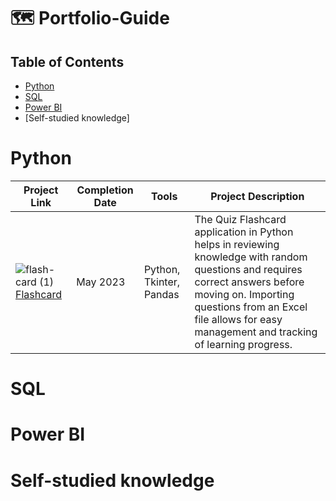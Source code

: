 # 🗺 Portfolio-Guide
## Table of Contents
- [Python](#how-to-create-your-profile)
- [SQL](#how-to-customize-markdown-files)
- [Power BI](#how-to-create-new-repository)
- [Self-studied knowledge]

# Python
| Project Link | Completion Date | Tools | Project Description | 
|---|---|---|---|
| ![flash-card (1)](https://github.com/Fuuko209/Portfolio-Guide/assets/103474817/60554c9f-4403-45c0-9ef8-9f2eee864386)[Flashcard](https://github.com/Fuuko209/CaseStudy_PYF2302R1) | May 2023 | Python, Tkinter, Pandas | The Quiz Flashcard application in Python helps in reviewing knowledge with random questions and requires correct answers before moving on. Importing questions from an Excel file allows for easy management and tracking of learning progress.|
# SQL

# Power BI

# Self-studied knowledge

